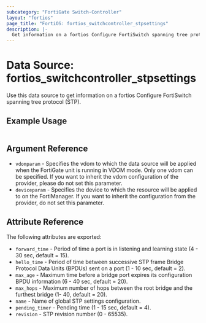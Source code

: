 ```yaml
---
subcategory: "FortiGate Switch-Controller"
layout: "fortios"
page_title: "FortiOS: fortios_switchcontroller_stpsettings"
description: |-
  Get information on a fortios Configure FortiSwitch spanning tree protocol (STP).
---
```


# Data Source: fortios_switchcontroller_stpsettings
Use this data source to get information on a fortios Configure FortiSwitch spanning tree protocol (STP).


## Example Usage

```hcl

```

## Argument Reference

* `vdomparam` - Specifies the vdom to which the data source will be applied when the FortiGate unit is running in VDOM mode. Only one vdom can be specified. If you want to inherit the vdom configuration of the provider, please do not set this parameter.
* `deviceparam` - Specifies the device to which the resource will be applied to on the FortiManager. If you want to inherit the configuration from the provider, do not set this parameter.

## Attribute Reference

The following attributes are exported:

* `forward_time` - Period of time a port is in listening and learning state (4 - 30 sec, default = 15).
* `hello_time` - Period of time between successive STP frame Bridge Protocol Data Units (BPDUs) sent on a port (1 - 10 sec, default = 2).
* `max_age` - Maximum time before a bridge port expires its configuration BPDU information (6 - 40 sec, default = 20).
* `max_hops` - Maximum number of hops between the root bridge and the furthest bridge (1- 40, default = 20).
* `name` - Name of global STP settings configuration.
* `pending_timer` - Pending time (1 - 15 sec, default = 4).
* `revision` - STP revision number (0 - 65535).
